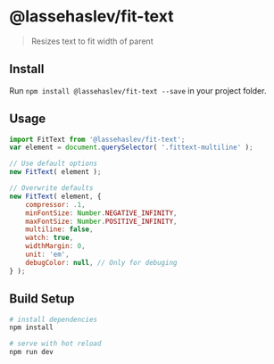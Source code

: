 # @lassehaslev/fit-text

> Resizes text to fit width of parent

## Install

Run ```npm install @lassehaslev/fit-text --save``` in your project folder.

## Usage

```js
import FitText from '@lassehaslev/fit-text';
var element = document.querySelector( '.fittext-multiline' );

// Use default options
new FitText( element );

// Overwrite defaults
new FitText( element, {
    compressor: .1,
    minFontSize: Number.NEGATIVE_INFINITY,
    maxFontSize: Number.POSITIVE_INFINITY,
    multiline: false,
    watch: true,
    widthMargin: 0,
    unit: 'em',
    debugColor: null, // Only for debuging
} );
```


## Build Setup

``` bash
# install dependencies
npm install

# serve with hot reload
npm run dev
```
